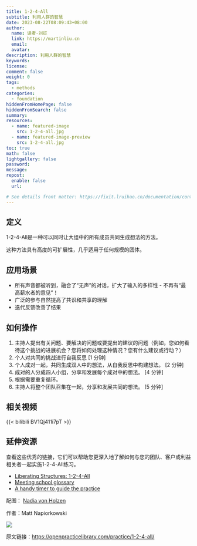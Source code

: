 ```yaml
---
title: 1-2-4-All
subtitle: 利用人群的智慧
date: 2023-08-22T08:09:43+08:00
author:
  name: 译者-刘征
  link: https://martinliu.cn
  email:
  avatar:
description: 利用人群的智慧
keywords:
license:
comment: false
weight: 0
tags:
  - methods
categories:
  - foundation
hiddenFromHomePage: false
hiddenFromSearch: false
summary:
resources:
  - name: featured-image
    src: 1-2-4-all.jpg
  - name: featured-image-preview
    src: 1-2-4-all.jpg
toc: true
math: false
lightgallery: false
password:
message:
repost:
  enable: false
  url:

# See details front matter: https://fixit.lruihao.cn/documentation/content-management/introduction/#front-matter
---
```


<!--more-->

## 定义

1-2-4-All是一种可以同时让大组中的所有成员共同生成想法的方法。

这种方法具有高度的可扩展性，几乎适用于任何规模的团体。

## 应用场景

* 所有声音都被听到，融合了“无声”的对话，扩大了输入的多样性 - 不再有“最高薪水者的意见”！
* 广泛的参与自然提高了共识和共享的理解
* 迭代反馈改善了结果

## 如何操作

1. 主持人提出有关问题、要解决的问题或要提出的建议的问题（例如，您如何看待这个挑战的进展机会？您将如何处理这种情况？您有什么建议或行动？）
2. 个人对共同的挑战进行自我反思 [1 分钟]
3. 个人成对一起，共同生成双人中的想法，从自我反思中构建想法。 [2 分钟]
4. 成对的人分成四人小组，分享和发展每个成对中的想法。 [4 分钟]
5. 根据需要重复循环。
6. 主持人将整个团队召集在一起，分享和发展共同的想法。 [5 分钟]

## 相关视频

{{< bilibili BV1Qj411i7pT >}}

## 延伸资源

查看这些优秀的链接，它们可以帮助您更深入地了解如何与您的团队、客户或利益相关者一起实施1-2-4-All练习。

* [Liberating Structures: 1-2-4-All](https://www.liberatingstructures.com/1-1-2-4-all/)
* [Meeting school glossary](https://www.lucidmeetings.com/glossary/1-2-all)
* [A handy timer to guide the practice](https://delivervalue.uk/timer/)


配图： [Nadia von Holzen](https://learning-moments.net/2018/10/08/the-power-of-the-little-liberating-structure-1-2-4-all/)

作者：Matt Napiorkowski

![](https://github.com/mattnapro.png)

原文链接：<https://openpracticelibrary.com/practice/1-2-4-all/>
